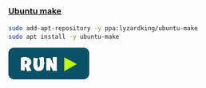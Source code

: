 ### [Ubuntu make](https://wiki.ubuntu.com/ubuntu-make)
```bash
sudo add-apt-repository -y ppa:lyzardking/ubuntu-make
sudo apt install -y ubuntu-make
```
[![bashrun-url](../resources/bashrun.png)](br://https://raw.githubusercontent.com/rauldipeas/Unity-XP/master/extras/ubuntu-make.md)